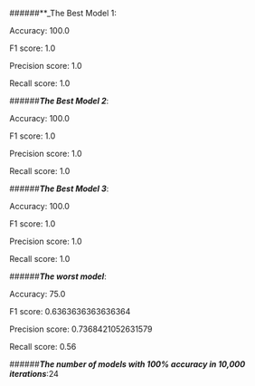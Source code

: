 
######**_The Best Model 1: 

Accuracy: 100.0 

F1 score: 1.0

Precision score: 1.0

Recall score: 1.0

######**_The Best Model 2_**: 

Accuracy: 100.0 

F1 score: 1.0

Precision score: 1.0

Recall score: 1.0

######**_The Best Model 3_**: 

Accuracy: 100.0 

F1 score: 1.0

Precision score: 1.0

Recall score: 1.0

######**_The worst model_**: 

Accuracy: 75.0 

F1 score: 0.6363636363636364

Precision score: 0.7368421052631579

Recall score: 0.56

######**_The number of models with 100% accuracy in 10,000 iterations_**:24